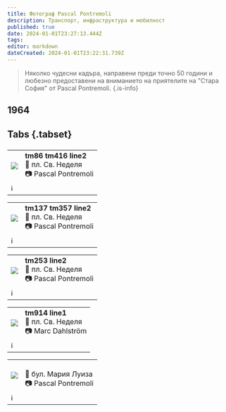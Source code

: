 ```yaml
---
title: Фотограф Pascal Pontremoli
description: Транспорт, инфраструктура и мобилност
published: true
date: 2024-01-01T23:27:13.444Z
tags: 
editor: markdown
dateCreated: 2024-01-01T23:22:31.739Z
---
```


> Няколко чудесни кадъра, направени преди точно 50 години и любезно предоставени на вниманието на приятелите на "Стара София" от Pascal Pontremoli.
{.is-info}

  
  
## 1964
## Tabs {.tabset}
###
<!--следващ пост--> 
<div class="table-responsive"><table style="width:100%"><tr>
<td><img src="https://drive.google.com/uc?id=1hcnfv2svA8i04Cqd2sgnxsQ8EUTk7yCT"></td>
<td><b>tm86 tm416 line2</b><br>📌 пл. Св. Неделя<br> 📷  Pascal Pontremoli</td></tr>
  <td colspan=2 >ℹ️ </td></table></div>
  
  
  <!--следващ пост--> 
<div class="table-responsive"><table style="width:100%"><tr>
<td><img src="https://drive.google.com/uc?id=1hdASDeLvTKdx9KWTLfMPGQjedo68xXv2"></td>
<td><b>tm137 tm357 line2</b><br>📌  пл. Св. Неделя<br> 📷  Pascal Pontremoli</td></tr>
  <td colspan=2 >ℹ️ </td></table></div>

<!--следващ пост--> 
<div class="table-responsive"><table style="width:100%"><tr>
<td><img src="https://drive.google.com/uc?id=1hkXxCqlNDIgkU5PgJhgrhDZpZ_2Fg-Fl"></td>
<td><b>tm253 line2</b><br>📌  пл. Св. Неделя<br> 📷  Pascal Pontremoli</td></tr>
  <td colspan=2 >ℹ️ </td></table></div>

<!--следващ пост--> 
<div class="table-responsive"><table style="width:100%"><tr>
<td><img src="https://drive.google.com/uc?id=1hpnG8rtfFp1-28NtKe-jDaJSXGT2VPoP"></td>
<td><b>tm914 line1</b><br>📌  пл. Св. Неделя<br> 📷  Marc Dahlström</td></tr>
  <td colspan=2 >ℹ️ </td></table></div>
  
  
  <!--следващ пост--> 
<div class="table-responsive"><table style="width:100%"><tr>
<td><img src="https://drive.google.com/uc?id=1hvZkgGYbNRCPwa0iRcdN7RPXsnaDWWEI"></td>
<td><b></b><br>📌 бул. Мария Луиза<br> 📷  Pascal Pontremoli</td></tr>
  <td colspan=2 >ℹ️ </td></table></div>
  
  
 
